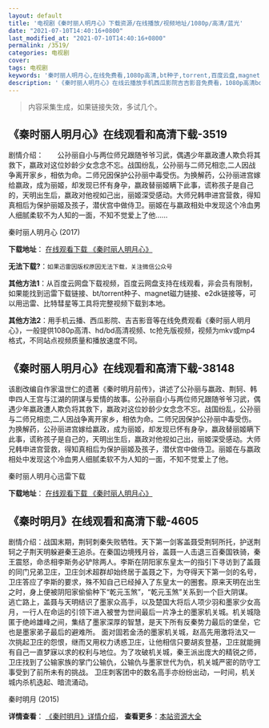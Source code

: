 ```yaml
---
layout: default
title: '电视剧《秦时丽人明月心》下载资源/在线播放/视频地址/1080p/高清/蓝光'
date: "2021-07-10T14:40:16+0800"
last_modified_at: "2021-07-10T14:40:16+0800"
permalink: /3519/
categories: 电视剧
cover:
tags: 电视剧
keywords: '秦时丽人明月心,在线免费看,1080p高清,bt种子,torrent,百度云盘,magnet,磁力链,迅雷下载资源'
description: '《秦时丽人明月心》在线云播放手机西瓜影院吉吉影音免费看，1080p高清bd/hd未删减完整版和tc抢先枪版，mkv/mp4格式，附带bt/torrent种子、magnet/磁力链、百度云盘、网盘资源迅雷下载链接'
---
```


>内容采集生成，如果链接失效，多试几个。


## 《秦时丽人明月心》在线观看和高清下载-3519

剧情介绍：　　公孙丽自小与两位师兄跟随爷爷习武，偶遇少年嬴政遭人欺负将其救下，嬴政对这位妙龄少女念念不忘。战国纷乱，公孙丽与二师兄相恋,二人因战争离开家乡，相依为命。二师兄因保护公孙丽中毒受伤。为换解药，公孙丽进宫嫁给嬴政，成为丽姬，却发现已怀有身孕，嬴政替丽姬瞒下此事，谎称孩子是自己的，天明出生后，嬴政对他视如己出，丽姬深受感动。大师兄韩申进宫营救，得知真相后为保护丽姬及孩子，潜伏宫中做侍卫。丽姬在与嬴政相处中发现这个冷血男人细腻柔软不为人知的一面，不知不觉爱上了他……


秦时丽人明月心 (2017)

**下载地址**： [在线观看下载 《秦时丽人明月心》](https://www.btbtdy.me/btdy/dy11391.html) 


**无法下载?**：`如果迅雷因版权原因无法下载，关注微信公众号 `

**其他方法1**：从百度云网盘下载视频，百度云网盘支持在线观看，非会员有限制，如果能找到迅雷下载链接、bt/torrent种子、magnet磁力链接、e2dk链接等，可以用迅雷、比特彗星等工具将完整视频下载到本地。

**其他方法2**：用手机云播、西瓜影院、吉吉影音等在线免费观看《秦时丽人明月心》，一般提供1080p高清、hd/bd高清视频、tc抢先版视频，视频为mkv或mp4格式，不同站点视频质量和播放速度不同。


## 《秦时丽人明月心》在线观看和高清下载-38148

该剧改编自作家温世仁的遗著《秦时明月前传》，讲述了公孙丽与嬴政、荆轲、韩申四人王宫与江湖的阴谋与爱情的故事。公孙丽自小与两位师兄跟随爷爷习武，偶遇少年嬴政遭人欺负将其救下，嬴政对这位妙龄少女念念不忘。战国纷乱，公孙丽与二师兄相恋,二人因战争离开家乡，相依为命。二师兄因保护公孙丽中毒受伤。为换解药，公孙丽进宫嫁给嬴政，成为丽姬，却发现已怀有身孕，嬴政替丽姬瞒下此事，谎称孩子是自己的，天明出生后，嬴政对他视如己出，丽姬深受感动。大师兄韩申进宫营救，得知真相后为保护丽姬及孩子，潜伏宫中做侍卫。丽姬在与嬴政相处中发现这个冷血男人细腻柔软不为人知的一面，不知不觉爱上了他。


秦时丽人明月心迅雷下载

**下载地址**： [在线观看下载 《秦时丽人明月心》](https://www.993dy.com//vod-detail-id-27161.html) 


## 《秦时明月》在线观看和高清下载-4605

剧情介绍：战国末期，荆轲刺秦失败牺牲。天下第一剑客盖聂受荆轲所托，护送荆轲之子荆天明躲避秦王追杀。在秦国边境残月谷，盖聂一人击退三百秦国铁骑，秦王震怒，命丞相李斯务必铲除两人。李斯在阴阳家东皇太一的指引下寻访到了盖聂的同门兄弟卫庄，卫庄剑术超群却始终居于盖聂之下，为夺得天下第一剑的名号，卫庄答应了李斯的要求，殊不知自己已经掉入了东皇太一的圈套。原来天明在出生之时，身上便被阴阳家偷偷种下“乾元玉煞”，“乾元玉煞”关系到一个巨大阴谋。 逃亡路上，盖聂与天明结识了墨家众高手，以及楚国大将后人项少羽和墨家少女高月，一行人在命运的引领下进入被誉为世间最后一片净土的墨家机关城。机关城隐匿于绝岭雄峰之间，集结了墨家深厚的智慧，是天下所有反秦势力最后的堡垒，它也是墨家弟子最后的避难所。 面对固若金汤的墨家机关城，赵高先用激将法又一次挑起卫庄的怨恨，继而又用权力诱惑卫庄，让他相信只要胡亥登基，卫庄就能拥有自己一直梦寐以求的权利与地位。为了攻破机关城，秦王派出庞大的精锐之师，卫庄找到了公输家族的掌门公输仇，公输仇与墨家世代为仇，机关城严密的防守工事受到了前所未有的挑战。 卫庄刺客团中的数名高手亦纷纷出动，一时间，机关城内杀机迭起、暗流涌动。


秦时明月 (2015)

**详情查看**： [《秦时明月》详情介绍](/movie/4605/)， **查看更多**：[本站资源大全](/movie/t/all/)

